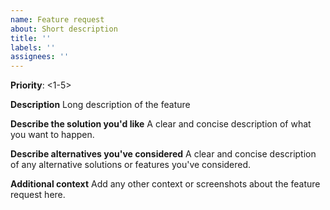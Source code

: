 ```yaml
---
name: Feature request
about: Short description
title: ''
labels: ''
assignees: ''
---
```


**Priority**: <1-5>

**Description**
Long description of the feature

**Describe the solution you'd like**
A clear and concise description of what you want to happen.

**Describe alternatives you've considered**
A clear and concise description of any alternative solutions or features you've considered.

**Additional context**
Add any other context or screenshots about the feature request here.
